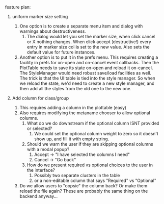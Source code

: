 feature plan:

1. uniform marker size setting
   1. One option is to create a separate menu item and dialog with warnings about destructiveness.
      1. The dialog would let you set the marker size, when click cancel or X nothing changes. When click accept (destructive!) every entry in marker size col is set to the new value. Also sets the default value for future instances.
   2. Another option is to put it in the prefs menu. This requires creating a facility in prefs for on-open and on-cancel event callbacks. Then the PlotTable needs to save its state on-open and reload it on-cancel. The StyleManager would need robust save/load facilities as well. The trick is that the UI table is tied into the style manager. So when we reload the state, we'd need to create a new style manager, and then add all the styles from the old one to the new one.

2. Add column for class/group
   1. This requires adding a column in the plottable (easy)
   2. Also requires modifying the metaname chooser to allow optional columns.
      1. What do we do downstream if the optional column ISNT provided or selected?
         1. We could set the optional column weight to zero so it doesn't show up, and fill it with empty string.
      2. Should we warn the user if they are skipping optional columns with a modal popup?
         1. Accept -> "I have selected the columns I need"
         2. Cancel -> "Go back"
      3. How do we present required vs optional choices to the user in the interface?
         1. Possibly two separate clusters in the table
         2. or a non-editable column that says "Required" vs "Optional"
   3. Do we allow users to "oopsie" the column back? Or make them reload the file again? These are probably the same thing on the backend anyway...
